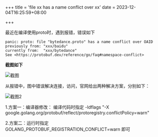 +++
title = 'file xx has a name conflict over xx'
date = 2023-12-04T16:25:59+08:00


+++


最近在编译使用proto时，遇到报错，错误如下

```
panic: proto: file "bytedance.proto" has a name conflict over OAID
previously from: "xxx/baidu"
currently from:  "xxx/bytedance"
See <https://protobuf.dev/reference/go/faq#namespace-conflict>
```
**截图如下**

![截图](/img/pb.jpg)

从报错中，图中错误解决连接，访问，官网给出两种解决方案，分别如下：

![截图2](/img/f2.jpg)

1.方案一：编译器修改： 编译代码时指定  -ldflags "-X google.golang.org/protobuf/reflect/protoregistry.conflictPolicy=warn"

2.方案二：运行时指定 GOLANG_PROTOBUF_REGISTRATION_CONFLICT=warn 即可